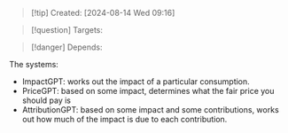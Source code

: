 
>[!tip] Created: [2024-08-14 Wed 09:16]

>[!question] Targets: 

>[!danger] Depends: 

The systems:
- ImpactGPT: works out the impact of a particular consumption.
- PriceGPT: based on some impact, determines what the fair price you should pay is
- AttributionGPT: based on some impact and some contributions, works out how much of the impact is due to each contribution.